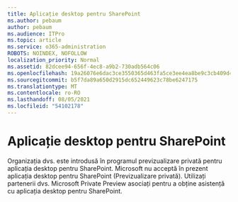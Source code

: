 ```yaml
---
title: Aplicație desktop pentru SharePoint
ms.author: pebaum
author: pebaum
ms.audience: ITPro
ms.topic: article
ms.service: o365-administration
ROBOTS: NOINDEX, NOFOLLOW
localization_priority: Normal
ms.assetid: 82dcee94-656f-4ec8-a9b2-730adb564c06
ms.openlocfilehash: 19a26076e6dac3ce3550365d463fa5ce3ee4ea8be9c3cb409d4dd69f19f021ab
ms.sourcegitcommit: b5f7da89a650d2915dc652449623c78be6247175
ms.translationtype: MT
ms.contentlocale: ro-RO
ms.lasthandoff: 08/05/2021
ms.locfileid: "54102178"
---
```

# <a name="desktop-app-for-sharepoint"></a>Aplicație desktop pentru SharePoint

Organizația dvs. este introdusă în programul previzualizare privată pentru aplicația desktop pentru SharePoint. Microsoft nu acceptă în prezent aplicația desktop pentru SharePoint (Previzualizare privată). Utilizați partenerii dvs. Microsoft Private Preview asociați pentru a obține asistență cu aplicația desktop pentru SharePoint.
